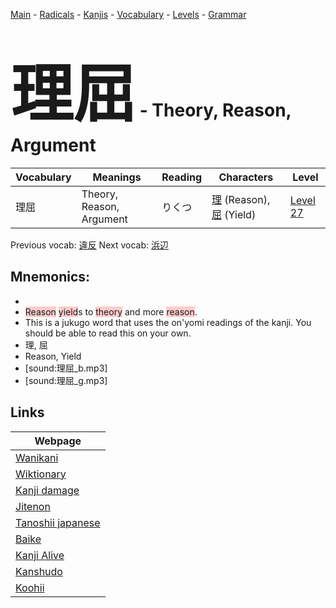<style> bigfont {font-size: 100px}</style>
[Main](../README.md) -
[Radicals](../radicals.md) -
[Kanjis](../kanjis.md) -
[Vocabulary](../vocabulary.md) -
[Levels](../levels.md) -
[Grammar](../grammar.md)
# <bigfont> 理屈</bigfont> - Theory, Reason, Argument 

| Vocabulary | Meanings | Reading | Characters | Level |
| --- | --- | --- | --- | --- |
| 理屈 | Theory, Reason, Argument | りくつ |  [理](../kanjis/理.md) (Reason), [屈](../kanjis/屈.md) (Yield) | [Level 27](../levels/wk_level27.md) |

Previous vocab: [違反](違反.md) Next vocab: [浜辺](浜辺.md) 

## Mnemonics:

* 
* <span style="background-color:#ffcccb"> Reason</span> <span style="background-color:#ffcccb"> yield</span>s to <span style="background-color:#ffcccb"> theory</span> and more <span style="background-color:#ffcccb"> reason</span>.
* This is a jukugo word that uses the on'yomi readings of the kanji. You should be able to read this on your own.
* 理, 屈
* Reason, Yield
* [sound:理屈_b.mp3]
* [sound:理屈_g.mp3]


## Links 

| Webpage |
| --- |
| [Wanikani          ](https://www.wanikani.com/kanji/理屈) |
| [Wiktionary        ](https://en.wiktionary.org/wiki/理屈) |
| [Kanji damage      ](http://www.kanjidamage.com/kanji/search?utf8=✓&q=理屈) |
| [Jitenon           ](https://jitenon.com/kanji/理屈) |
| [Tanoshii japanese ](https://www.tanoshiijapanese.com/dictionary/kanji.cfm?k=理屈) |
| [Baike             ](https://baike.baidu.com/item/理屈) |
| [Kanji Alive       ](https://app.kanjialive.com/理屈) |
| [Kanshudo          ](https://www.kanshudo.com/searchmn?q=理屈) |
| [Koohii            ](https://kanji.koohii.com/study/kanji/理屈) |

